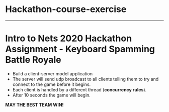 # Hackathon-course-exercise

*****************************


# Intro to Nets 2020 Hackathon Assignment - Keyboard Spamming Battle Royale

  * Build a client-server model application
  * The server will send udp broadcast to all clients telling them to try and connect to the game before it begins.
  * Each client is handled by a different thread (__concurrency rules__).
  * After 10 seconds the game will begin. 

__MAY THE BEST TEAM WIN!__
